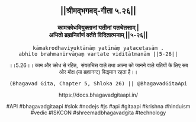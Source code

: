 <center><h2>||श्रीमद्‍भगवद्‍-गीता ५.२६||</h2>
<h3>कामक्रोधवियुक्तानां यतीनां यतचेतसाम् |<br/>अभितो ब्रह्मनिर्वाणं वर्तते विदितात्मनाम् ||५-२६||</h3>
<pre>kāmakrodhaviyuktānāṃ yatīnāṃ yatacetasām .<br/>abhito brahmanirvāṇaṃ vartate viditātmanām ||5-26||</pre>
<p>।।5.26।। काम और क्रोध से रहित,  संयतचित्त वाले तथा आत्मा को जानने वाले यतियों के लिए सब ओर मोक्ष (या ब्रह्मानन्द) विद्यमान रहता है।।</p>
<pre>(Bhagavad Gita, Chapter 5, Shloka 26) || @BhagavadGitaApi</pre><p>https://docs.bhagavadgitaapi.in/</p><p>#API #bhagavadgitaapi #slok #nodejs #js #api #gitaapi #krishna #hinduism #vedic #ISKCON #shreemadbhagavadgita #technology</p></center>